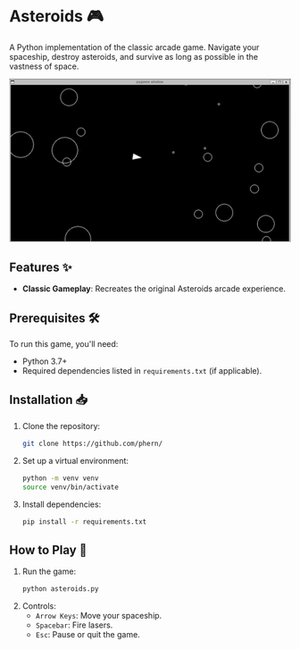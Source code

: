 # Asteroids 🎮

A Python implementation of the classic arcade game. Navigate your spaceship, destroy asteroids, and survive as long as possible in the vastness of space.

![Gameplay Preview](/screenshot.png) <!-- Replace with an actual screenshot link -->

## Features ✨
- **Classic Gameplay**: Recreates the original Asteroids arcade experience.

## Prerequisites 🛠️
To run this game, you'll need:
- Python 3.7+
- Required dependencies listed in `requirements.txt` (if applicable).

## Installation 📥
1. Clone the repository:
   ```bash
   git clone https://github.com/phern/
2. Set up a virtual environment:
   ```bash
   python -m venv venv
   source venv/bin/activate
3. Install dependencies:
   ```bash
   pip install -r requirements.txt

## How to Play 🚀
1. Run the game:
   ```bash
   python asteroids.py
2. Controls:
   - ```Arrow Keys```: Move your spaceship.
   - ```Spacebar```: Fire lasers.
   - ```Esc```: Pause or quit the game.
